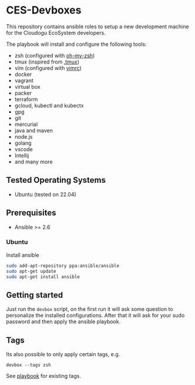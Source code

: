 # CES-Devboxes

This repository contains ansible roles to setup a new development machine for the Cloudogu EcoSystem developers.

The playbook will install and configure the following tools:

* zsh (configured with [oh-my-zsh](https://github.com/robbyrussell/oh-my-zsh))
* tmux (inspired from [.tmux](https://github.com/gpakosz/.tmux))
* vim (configured with [vimrc](https://github.com/amix/vimrc))
* docker
* vagrant
* virtual box
* packer
* terraform
* gcloud, kubectl and kubectx
* gpg
* git
* mercurial
* java and maven
* node.js
* golang
* vscode
* Intellij
* and many more

## Tested Operating Systems

* Ubuntu (tested on 22.04)

## Prerequisites

* Ansible >= 2.6

### Ubuntu

Install ansible

```bash
sudo add-apt-repository ppa:ansible/ansible
sudo apt-get update
sudo apt-get install ansible
```

## Getting started

Just run the `devbox` script, on the first run it will ask some question to personalize the installed configurations.
After that it will ask for your sudo password and then apply the ansible playbook. 

## Tags

Its also possible to only apply certain tags, e.g.

`devbox --tags zsh`

See [playbook](playbook.yml) for existing tags.
